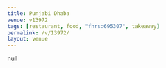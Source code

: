 ```yaml
---
title: Punjabi Dhaba
venue: v13972
tags: [restaurant, food, "fhrs:695307", takeaway]
permalink: /v/13972/
layout: venue
---
```

null